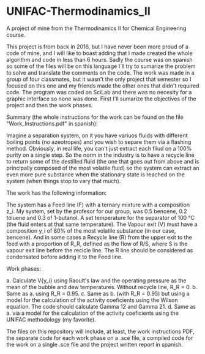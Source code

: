 # UNIFAC-Thermodinamics_II
A project of mine from the Thermodinamics II for Chemical Engineering course.

This project is from back in 2016, but I have never been more proud of a code of mine, and I will like to boast adding that I made created the whole algorithm and code in less than 6 hours.
Sadly the course was on spanish so some of the files will be on this language I´ll try to sumarize the problem to solve and translate the comments on the code.
The work was made in a group of four classmates, but it wasn't the only project that semester so I focused on this one and my friends made the other ones that didn't required code.
The program was coded on SciLab and there was no necesity for a graphic interface so none was done. First I'll sumarize the objectives of the project and then the work phases.

Summary (the whole instructions for the work can be found on the file "Work_Instructions.pdf" in spanish):

Imagine a separation system, on it you have variuos fluids with different boiling points (no azeotropes) and you wish to separe them via a flashing method. Obviously, in real life, you can't just extract each fliud on a 100% purity on a single step.
So the norm in the industry is to have a recycle line to return some of the destilled fluid (the one that goes out from above and is principally composed of the most volatile fluid) so the system can extract an even more pure substance when the stationary state is reached on the system (when things stop to vary that much).

The work has the following information: 

The system has a Feed line (F) with a ternary mixture with a composition z_i. My system, set by the profesor for our group, was 0.5 bencene, 0.2 toluene and 0.3 of 1-butanol. 
A set temperature for the separator of 100 °C (the fluid enters at that same temperature).
The Vapour exit (V) must have a composition y_i of 80% of the most volatile substance (in our case, bencene). And in some cases a Recycle line (R) from the upper exit to the feed with a proportion of R_R, defined as the flow of R/S, where S is the vapour exit line before the recicle line.
The R line should be considered as condensated before adding it to the Feed line.

Work phases:

a. Calculate V{y_i} using Raoult's law and the operating pressure as the mean of the bubble and dew temperatures. Without recycle line, R_R = 0.
b. Same as a. using R_R = 0.95.
c. Same as b. (with R_R = 0.95) but using a model for the calculation of the activity coeficients using the Wilson equation. The code should calculate Gamma 12 and Gamma 21.
d. Same as a. via a model for the calculation of the activity coeficients using the UNIFAC methodology (my favorite).

The files on this repository will include, at least, the work instructions PDF, the separate code for each work phase on a .sce file, a compiled code for the work on a single .sce file and the project written report in spanish.
